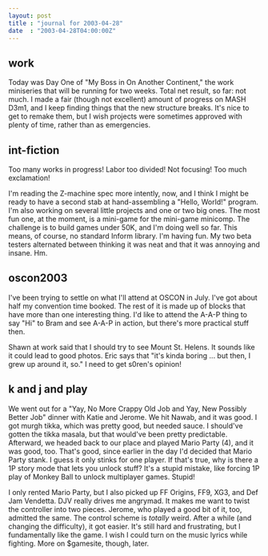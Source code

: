 ```yaml
---
layout: post
title : "journal for 2003-04-28"
date  : "2003-04-28T04:00:00Z"
---
```



## work

Today was Day One of "My Boss in On Another Continent," the work miniseries that will be running for two weeks.  Total net result, so far: not much.  I made a fair (though not excellent) amount of progress on MASH D3m1, and I keep finding things that the new structure breaks.  It's nice to get to remake them, but I wish projects were sometimes approved with plenty of time, rather than as emergencies.

## int-fiction

Too many works in progress!  Labor too divided!  Not focusing!  Too much exclamation!

I'm reading the Z-machine spec more intently, now, and I think I might be ready to have a second stab at hand-assembling a "Hello, World!" program.  I'm also working on several little projects and one or two big ones.  The most fun one, at the moment, is a mini-game for the mini-game minicomp.  The challenge is to build games under 50K, and I'm doing well so far.  This means, of course, no standard Inform library.  I'm having fun.  My two beta testers alternated between thinking it was neat and that it was annoying and insane.  Hm.

## oscon2003

I've been trying to settle on what I'll attend at OSCON in July.  I've got about half my convention time booked.  The rest of it is made up of blocks that have more than one interesting thing.  I'd like to attend the A-A-P thing to say "Hi" to Bram and see A-A-P in action, but there's more practical stuff then.

Shawn at work said that I should try to see Mount St. Helens.  It sounds like it could lead to good photos.  Eric says that "it's kinda boring ... but then, I grew up around it, so."  I need to get s0ren's opinion!

## k and j and play

We went out for a "Yay, No More Crappy Old Job and Yay, New Possibly Better Job" dinner with Katie and Jerome.  We hit Nawab, and it was good.  I got murgh tikka, which was pretty good, but needed sauce.  I should've gotten the tikka masala, but that would've been pretty predictable.  Afterward, we headed back to our place and played Mario Party (4), and it was good, too.  That's good, since earlier in the day I'd decided that Mario Party stank.  I guess it only stinks for one player.  If that's true, why is there a 1P story mode that lets you unlock stuff?  It's a stupid mistake, like forcing 1P play of Monkey Ball to unlock multiplayer games.  Stupid!

I only rented Mario Party, but I also picked up FF Origins, FF9, XG3, and Def Jam Vendetta.  DJV really drives me angrymad.  It makes me want to twist the controller into two pieces.  Jerome, who played a good bit of it, too, admitted the same.  The control scheme is <em>totally</em> weird.  After a while (and changing the difficulty), it got easier.  It's still hard and frustrating, but I fundamentally like the game.  I wish I could turn on the music lyrics while fighting.  More on $gamesite, though, later.


